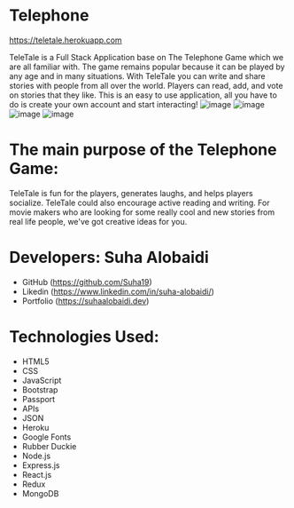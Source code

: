 # Telephone

https://teletale.herokuapp.com

TeleTale is a Full Stack Application base on The Telephone Game which we are all familiar with. The game remains popular because it can be played by any age and in many situations. With TeleTale you can write and share stories with people from all over the world. Players can read, add, and vote on stories that they like.
This is an easy to use application, all you have to do is create your own account and start interacting!
![image](https://user-images.githubusercontent.com/47680905/62643290-41226f80-b90d-11e9-92dc-db5e953bf137.png)
![image](https://user-images.githubusercontent.com/47680905/62643466-a1b1ac80-b90d-11e9-8e24-26d432c4ebdb.png)
![image](https://user-images.githubusercontent.com/47680905/62643411-89419200-b90d-11e9-802a-5786c1594136.png)
![image](https://user-images.githubusercontent.com/47680905/62643574-d9205900-b90d-11e9-8eeb-d2b7cc43946e.png)

# The main purpose of the Telephone Game:

TeleTale is fun for the players, generates laughs, and helps players socialize. TeleTale could also encourage active reading and writing. For movie makers who are looking for some really cool and new stories from real life people, we've got creative ideas for you.

# Developers: Suha Alobaidi

- GitHub (https://github.com/Suha19)
- Likedin (https://www.linkedin.com/in/suha-alobaidi/)
- Portfolio (https://suhaalobaidi.dev)

# Technologies Used:

- HTML5
- CSS
- JavaScript
- Bootstrap
- Passport
- APIs
- JSON
- Heroku
- Google Fonts
- Rubber Duckie
- Node.js
- Express.js
- React.js
- Redux
- MongoDB
